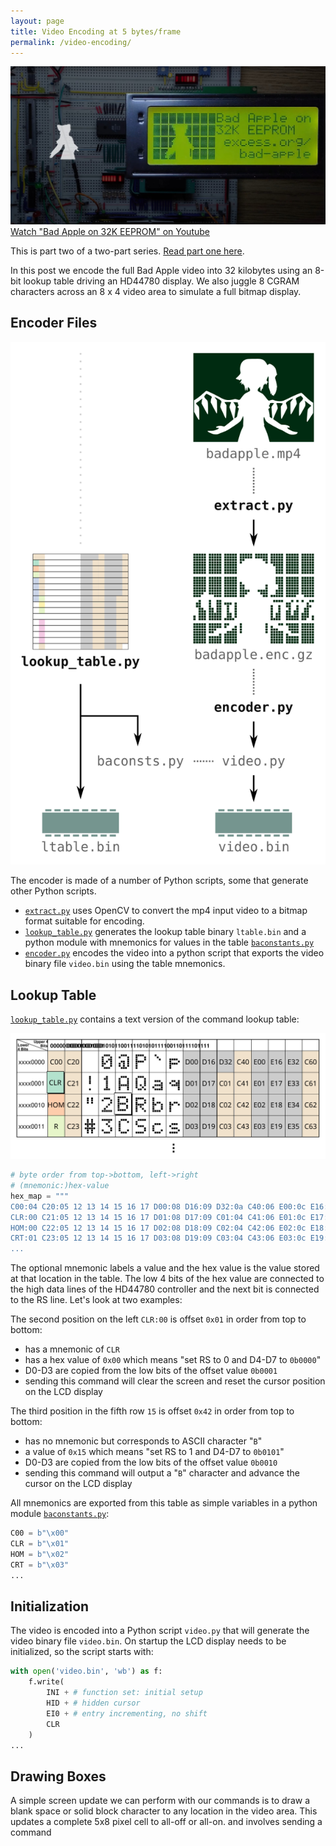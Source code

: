 ```yaml
---
layout: page
title: Video Encoding at 5 bytes/frame
permalink: /video-encoding/
---
```


[![Bad Apple on 32K EEPROM](/images/arms-wide.jpg)
Watch "Bad Apple on 32K EEPROM" on Youtube](https://youtu.be/TkhVqe8Z2lY)

This is part two of a two-part series. [Read part one here](/bad-apple).

In this post we encode the full Bad Apple video into 32 kilobytes using
an 8-bit lookup table driving an HD44780 display.
We also juggle 8 CGRAM characters across an 8 x 4 video area
to simulate a full bitmap display.

<!--more-->

## Encoder Files

![Encoder files](/images/encoder-files.svg)

The encoder is made of a number of Python scripts, some that generate
other Python scripts.

- [`extract.py`](https://github.com/wardi/cpu/blob/main/bad-apple/extract.py)
  uses OpenCV to convert the mp4 input video to a bitmap format suitable for encoding.
- [`lookup_table.py`](https://github.com/wardi/cpu/blob/main/bad-apple/lookup_table.py)
  generates the lookup table binary `ltable.bin` and a python module with mnemonics
  for values in the table
  [`baconstants.py`](https://github.com/wardi/cpu/blob/main/bad-apple/baconstants.py)
- [`encoder.py`](https://github.com/wardi/cpu/blob/main/bad-apple/encoder.py)
  encodes the video into a python script that exports the video binary file
  `video.bin` using the table mnemonics.

## Lookup Table

[`lookup_table.py`](https://github.com/wardi/cpu/blob/main/bad-apple/lookup_table.py)
contains a text version of the command lookup table:

<img src="/images/hexmap-top.svg" width="510" alt="LCD command mapping">

```python
# byte order from top->bottom, left->right
# (mnemonic:)hex-value
hex_map = """
C00:04 C20:05 12 13 14 15 16 17 D00:08 D16:09 D32:0a C40:06 E00:0c E16:0d E32:0e C60:07
CLR:00 C21:05 12 13 14 15 16 17 D01:08 D17:09 C01:04 C41:06 E01:0c E17:0d E33:0e C61:07
HOM:00 C22:05 12 13 14 15 16 17 D02:08 D18:09 C02:04 C42:06 E02:0c E18:0d E34:0e C62:07
CRT:01 C23:05 12 13 14 15 16 17 D03:08 D19:09 C03:04 C43:06 E03:0c E19:0d E35:0e C63:07
...
```

The optional mnemonic labels a value and the hex value is the
value stored at that location in the table. The low 4 bits of the hex value are
connected to the high data lines of the HD44780 controller and the next bit is connected
to the RS line. Let's look at two examples:

The second position on the left `CLR:00` is offset `0x01` in order from top to bottom:
- has a mnemonic of `CLR`
- has a hex value of `0x00` which means "set RS to 0 and D4-D7 to `0b0000`"
- D0-D3 are copied from the low bits of the offset value `0b0001`
- sending this command will clear the screen and reset the cursor position
  on the LCD display

The third position in the fifth row `15` is offset `0x42` in order from top to bottom:
- has no mnemonic but corresponds to ASCII character "`B`"
- a value of `0x15` which means "set RS to 1 and D4-D7 to `0b0101`"
- D0-D3 are copied from the low bits of the offset value `0b0010`
- sending this command will output a "`B`" character and advance the cursor
  on the LCD display

All mnemonics are exported from this table as simple variables in a python module
[`baconstants.py`](https://github.com/wardi/cpu/blob/main/bad-apple/baconstants.py):

```python
C00 = b"\x00"
CLR = b"\x01"
HOM = b"\x02"
CRT = b"\x03"
...
```

## Initialization

The video is encoded into a Python script `video.py` that will generate the video
binary file `video.bin`. On startup the LCD display needs to be initialized, so the
script starts with:

```python
with open('video.bin', 'wb') as f:
    f.write(
        INI + # function set: initial setup
        HID + # hidden cursor
        EI0 + # entry incrementing, no shift
        CLR
    )
...
```

## Drawing Boxes

A simple screen update we can perform with our commands is to draw
a blank space or solid block character to any location in the video
area. This updates a complete 5x8 pixel cell to all-off or all-on.
and involves sending
a command 

